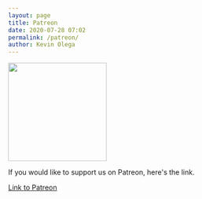 ```yaml
--- 
layout: page
title: Patreon
date: 2020-07-28 07:02
permalink: /patreon/ 
author: Kevin Olega 
--- 
```


<img src="{{ site.url }}/images/2019-07-Kevin-Gray.jpg" width="200">

If you would like to support us on Patreon, here's the link.

[Link to Patreon](https://www.patreon.com/kevinolega)